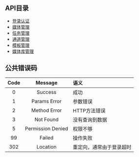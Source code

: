 ## API目录
* [登录认证](docs/api/Authenticate.md)
* [媒体管理](docs/api/MediaManage.md)
* [任务管理](docs/api/Job.md)
* [通道管理](docs/api/Pipeline.md)
* [模板管理](docs/api/Preset.md)
* [媒体库管理](docs/api/Storage.md)

## 公共错误码
| Code | Message | 语义 |
| :---: | :----: | :--- |
| 0    | Success       | 成功    |
| 1    | Params Error | 参数错误    |
| 2    | Method Error | HTTP方法错误    |
| 3    | Not Found       | 没有查询到数据 |
| 5    | Permission Denied | 权限不够  |
| 99    | Failed| 操作失败  |
| 302    | Location | 重定向，通常由于登录超时  |
